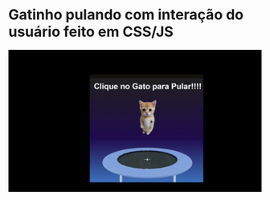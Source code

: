 # Gatinho pulando com interação do usuário feito em CSS/JS

![](https://github.com/felipeshicasho/GatoPulando/blob/main/Video-Gatinho-Pulando.gif)

